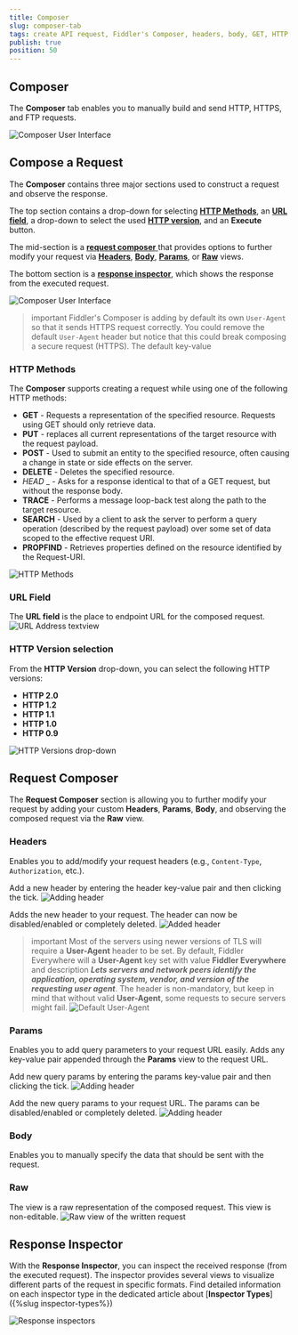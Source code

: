 ```yaml
---
title: Composer
slug: composer-tab
tags: create API request, Fiddler's Composer, headers, body, GET, HTTP request methods, HTTP response
publish: true
position: 50
---
```


## Composer

The __Composer__ tab enables you to manually build and send HTTP, HTTPS, and FTP requests.

![Composer User Interface](../images/composer/composer.png)

## Compose a Request

The __Composer__ contains three major sections used to construct a request and observe the response.

The top section contains a drop-down for selecting [__HTTP Methods__](#http-methods), an [__URL field__](#url-field), a drop-down to select the used [__HTTP version__](#http-version-selection), and an __Execute__ button.

The mid-section is  a [__request composer__ ](#request-composer) that provides options to further modify your request via [__Headers__](#headers), [__Body__](#body), [__Params__](#params), or [__Raw__](#raw) views.

The bottom section is a [__response inspector__](#response-inspector), which shows the response from the executed request.

![Composer User Interface](../images/composer/composer-sections.png)

>important Fiddler's Composer is adding by default its own `User-Agent` so that it sends HTTPS request correctly. You could remove the default `User-Agent` header but notice that this could break composing a secure request (HTTPS). The default key-value

### HTTP Methods

The __Composer__ supports creating a request while using one of the following HTTP methods:

- __GET__ - Requests a representation of the specified resource. Requests using GET should only retrieve data.
- __PUT__ - replaces all current representations of the target resource with the request payload.
- __POST__ - Used to submit an entity to the specified resource, often causing a change in state or side effects on the server.
- __DELETE__ - Deletes the specified resource.
- _HEAD_ _ - Asks for a response identical to that of a GET request, but without the response body.
- __TRACE__ - Performs a message loop-back test along the path to the target resource.
- __SEARCH__ - Used by a client to ask the server to perform a query operation (described by the request payload) over some set of data scoped to the effective request URI.
- __PROPFIND__ - Retrieves properties defined on the resource identified by the Request-URI.

![HTTP Methods](../images/composer/composer-http-methods.png)

### URL Field

The  __URL field__ is the place to endpoint URL for the composed request.
![URL Address textview](../images/composer/composer-addresss-bar.png)

### HTTP Version selection

From the __HTTP Version__ drop-down, you can select the following HTTP versions:
- __HTTP 2.0__
- __HTTP 1.2__
- __HTTP 1.1__
- __HTTP 1.0__
- __HTTP 0.9__

![HTTP Versions drop-down](../images/composer/composer-http-version.png)

## Request Composer

The __Request Composer__ section is allowing you to further modify your request by adding your custom __Headers__, __Params__, __Body__, and observing the composed request via the __Raw__ view.

### Headers

Enables you to add/modify your request headers (e.g., `Content-Type`, `Authorization`, etc.). 

Add a new header by entering the header key-value pair and then clicking the tick.
![Adding header](../images/composer/composer-headers-before.png)

Adds the new header to your request. The header can now be disabled/enabled or completely deleted.
![Added header](../images/composer/composer-headers-after.png)

>important Most of the servers using newer versions of TLS will require a **User-Agent** header to be set. By default, Fiddler Everywhere will a **User-Agent** key set with value **Fiddler Everywhere** and description **_Lets servers and network peers identify the application, operating system, vendor, and version of the requesting user agent_**. The header is non-mandatory, but keep in mind that without valid **User-Agent**, some requests to secure servers might fail.
![Default User-Agent](../images/composer/composer-user-agent.png)

### Params

Enables you to add query parameters to your request URL easily. Adds any key-value pair appended through the  __Params__ view to the request URL.

Add new query params by entering the params key-value pair and then clicking the tick.
 ![Adding header](../images/composer/composer-params-before.png)

Add the new query params to your request URL. The params can be disabled/enabled or completely deleted.
 ![Adding header](../images/composer/composer-params-after.png)


### Body

Enables you to manually specify the data that should be sent with the request.

### Raw

The view is a raw representation of the composed request. This view is non-editable.
![Raw view of the written request](../images/composer/composer-raw-view.png)

## Response Inspector

With the __Response Inspector__, you can inspect the received response (from the executed request). The inspector provides several views to visualize different parts of the request in specific formats. Find detailed information on each inspector type in the dedicated article about [__Inspector Types__]({%slug inspector-types%})

![Response inspectors](../images/composer/composer-response-inspectors.png)
